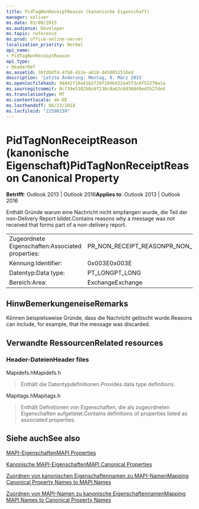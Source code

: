 ```yaml
---
title: PidTagNonReceiptReason (kanonische Eigenschaft)
manager: soliver
ms.date: 03/09/2015
ms.audience: Developer
ms.topic: reference
ms.prod: office-online-server
localization_priority: Normal
api_name:
- PidTagNonReceiptReason
api_type:
- HeaderDef
ms.assetid: 39fd9df4-4fb8-412e-a610-d450051516ed
description: 'Letzte Änderung: Montag, 9. März 2015'
ms.openlocfilehash: 9d441f10a41b2f29f29d6d22a45f3c6f52270a1a
ms.sourcegitcommit: 0cf39e5382b8c6f236c8a63c6036849ed3527ded
ms.translationtype: MT
ms.contentlocale: de-DE
ms.lasthandoff: 08/23/2018
ms.locfileid: "22590239"
---
```

# <a name="pidtagnonreceiptreason-canonical-property"></a><span data-ttu-id="e75dc-103">PidTagNonReceiptReason (kanonische Eigenschaft)</span><span class="sxs-lookup"><span data-stu-id="e75dc-103">PidTagNonReceiptReason Canonical Property</span></span>

  
  
<span data-ttu-id="e75dc-104">**Betrifft**: Outlook 2013 | Outlook 2016</span><span class="sxs-lookup"><span data-stu-id="e75dc-104">**Applies to**: Outlook 2013 | Outlook 2016</span></span> 
  
<span data-ttu-id="e75dc-105">Enthält Gründe warum eine Nachricht nicht empfangen wurde, die Teil der non-Delivery Report bildet.</span><span class="sxs-lookup"><span data-stu-id="e75dc-105">Contains reasons why a message was not received that forms part of a non-delivery report.</span></span>
  
|||
|:-----|:-----|
|<span data-ttu-id="e75dc-106">Zugeordnete Eigenschaften:</span><span class="sxs-lookup"><span data-stu-id="e75dc-106">Associated properties:</span></span>  <br/> |<span data-ttu-id="e75dc-107">PR_NON_RECEIPT_REASON</span><span class="sxs-lookup"><span data-stu-id="e75dc-107">PR_NON_RECEIPT_REASON</span></span>  <br/> |
|<span data-ttu-id="e75dc-108">Kennung:</span><span class="sxs-lookup"><span data-stu-id="e75dc-108">Identifier:</span></span>  <br/> |<span data-ttu-id="e75dc-109">0x003E</span><span class="sxs-lookup"><span data-stu-id="e75dc-109">0x003E</span></span>  <br/> |
|<span data-ttu-id="e75dc-110">Datentyp:</span><span class="sxs-lookup"><span data-stu-id="e75dc-110">Data type:</span></span>  <br/> |<span data-ttu-id="e75dc-111">PT_LONG</span><span class="sxs-lookup"><span data-stu-id="e75dc-111">PT_LONG</span></span>  <br/> |
|<span data-ttu-id="e75dc-112">Bereich:</span><span class="sxs-lookup"><span data-stu-id="e75dc-112">Area:</span></span>  <br/> |<span data-ttu-id="e75dc-113">Exchange</span><span class="sxs-lookup"><span data-stu-id="e75dc-113">Exchange</span></span>  <br/> |
   
## <a name="remarks"></a><span data-ttu-id="e75dc-114">HinwBemerkungeneise</span><span class="sxs-lookup"><span data-stu-id="e75dc-114">Remarks</span></span>

<span data-ttu-id="e75dc-115">Können beispielsweise Gründe, dass die Nachricht gelöscht wurde.</span><span class="sxs-lookup"><span data-stu-id="e75dc-115">Reasons can include, for example, that the message was discarded.</span></span>
  
## <a name="related-resources"></a><span data-ttu-id="e75dc-116">Verwandte Ressourcen</span><span class="sxs-lookup"><span data-stu-id="e75dc-116">Related resources</span></span>

### <a name="header-files"></a><span data-ttu-id="e75dc-117">Header-Dateien</span><span class="sxs-lookup"><span data-stu-id="e75dc-117">Header files</span></span>

<span data-ttu-id="e75dc-118">Mapidefs.h</span><span class="sxs-lookup"><span data-stu-id="e75dc-118">Mapidefs.h</span></span>
  
> <span data-ttu-id="e75dc-119">Enthält die Datentypdefinitionen.</span><span class="sxs-lookup"><span data-stu-id="e75dc-119">Provides data type definitions.</span></span>
    
<span data-ttu-id="e75dc-120">Mapitags.h</span><span class="sxs-lookup"><span data-stu-id="e75dc-120">Mapitags.h</span></span>
  
> <span data-ttu-id="e75dc-121">Enthält Definitionen von Eigenschaften, die als zugeordneten Eigenschaften aufgelistet.</span><span class="sxs-lookup"><span data-stu-id="e75dc-121">Contains definitions of properties listed as associated properties.</span></span>
    
## <a name="see-also"></a><span data-ttu-id="e75dc-122">Siehe auch</span><span class="sxs-lookup"><span data-stu-id="e75dc-122">See also</span></span>



[<span data-ttu-id="e75dc-123">MAPI-Eigenschaften</span><span class="sxs-lookup"><span data-stu-id="e75dc-123">MAPI Properties</span></span>](mapi-properties.md)
  
[<span data-ttu-id="e75dc-124">Kanonische MAPI-Eigenschaften</span><span class="sxs-lookup"><span data-stu-id="e75dc-124">MAPI Canonical Properties</span></span>](mapi-canonical-properties.md)
  
[<span data-ttu-id="e75dc-125">Zuordnen von kanonischen Eigenschaftennamen zu MAPI-Namen</span><span class="sxs-lookup"><span data-stu-id="e75dc-125">Mapping Canonical Property Names to MAPI Names</span></span>](mapping-canonical-property-names-to-mapi-names.md)
  
[<span data-ttu-id="e75dc-126">Zuordnen von MAPI-Namen zu kanonische Eigenschaftennamen</span><span class="sxs-lookup"><span data-stu-id="e75dc-126">Mapping MAPI Names to Canonical Property Names</span></span>](mapping-mapi-names-to-canonical-property-names.md)

